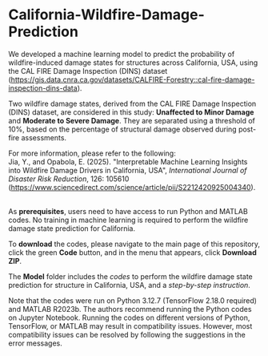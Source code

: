 # California-Wildfire-Damage-Prediction
We developed a machine learning model to predict the probability of wildfire-induced damage states for structures across California, USA, using the CAL FIRE Damage Inspection (DINS) dataset (https://gis.data.cnra.ca.gov/datasets/CALFIRE-Forestry::cal-fire-damage-inspection-dins-data).

Two wildfire damage states, derived from the CAL FIRE Damage Inspection (DINS) dataset, are considered in this study: **Unaffected to Minor Damage** and **Moderate to Severe Damage**. They are separated using a threshold of 10%, based on the percentage of structural damage observed during post-fire assessments. 


For more information, please refer to the following:\
Jia, Y., and Opabola, E. (2025). "Interpretable Machine Learning Insights into Wildfire Damage Drivers in California, USA", *International Journal of Disaster Risk Reduction*, 126: 105610 (https://www.sciencedirect.com/science/article/pii/S2212420925004340).
<br/><br/>

As **prerequisites**, users need to have access to run Python and MATLAB codes. No training in machine learning is required to perform the wildfire damage state prediction for California. 

To **download** the codes, please navigate to the main page of this repository, click the green **Code** button, and in the menu that appears, click **Download ZIP**. 

The **Model** folder includes the *codes* to perform the wildfire damage state prediction for structure in California, USA, and a *step-by-step instruction*. 


Note that the codes were run on Python 3.12.7 (TensorFlow 2.18.0 required) and MATLAB R2023b. The authors recommend running the Python codes on Jupyter Notebook. Running the codes on different versions of Python, TensorFlow, or MATLAB may result in compatibility issues. However, most compatibility issues can be resolved by following the suggestions in the error messages.
